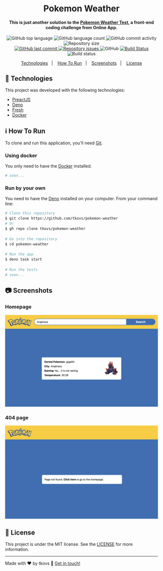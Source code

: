 <h1 align="center">
  <br>
  Pokemon Weather
</h1>

<h4 align="center">
  This is just another solution to the <a href="https://gitlab.com/online-app/pokemon-weather-test/-/tree/main/developer">Pokemon Weather Test</a>, a front-end coding challenge from Online App.
</h4>

<p align="center">
  <img alt="GitHub top language" src="https://img.shields.io/github/languages/top/tkovs/pokemon-weather.svg">
  <img alt="GitHub language count" src="https://img.shields.io/github/languages/count/tkovs/pokemon-weather.svg">
  <img alt="GitHub commit activity" src="https://img.shields.io/github/commit-activity/m/tkovs/pokemon-weather.svg">
  <img alt="Repository size" src="https://img.shields.io/github/repo-size/tkovs/pokemon-weather.svg">
  <br />
  <a href="https://github.com/tkovs/pokemon-weather/commits/master">
    <img alt="GitHub last commit" src="https://img.shields.io/github/last-commit/tkovs/pokemon-weather.svg">
  </a>
  <a href="https://github.com/tkovs/pokemon-weather/issues">
    <img alt="Repository issues" src="https://img.shields.io/github/issues/tkovs/pokemon-weather.svg">
  </a>
  <img alt="GitHub" src="https://img.shields.io/github/license/tkovs/pokemon-weather.svg">
  <a href="https://travis-ci.org/github/tkovs/pokemon-weather">
    <img src="https://travis-ci.org/tkovs/pokemon-weather.svg?branch=master" alt="Build Status" />
  </a>
  <br />
  <img alt="Build status" src="https://api.netlify.com/api/v1/badges/c3404df3-bf7b-45b7-bc01-62175b0423d1/deploy-status">
</p>

<p align="center">
  <a href="#rocket-technologies">Technologies</a>&nbsp;&nbsp;&nbsp;|&nbsp;&nbsp;&nbsp;
  <a href="#information_source-how-to-run">How To Run</a>&nbsp;&nbsp;&nbsp;|&nbsp;&nbsp;&nbsp;
  <a href="#camera-screenshots">Screenshots</a>&nbsp;&nbsp;&nbsp;|&nbsp;&nbsp;&nbsp;
  <a href="#memo-license">License</a>
</p>

## :rocket: Technologies

This project was developed with the following technologies:

- [PreactJS](https://preactjs.com/)
- [Deno](https://deno.com/)
- [Fresh](https://fresh.deno.dev/)
- [Docker](https://www.docker.com/)

## :information_source: How To Run

To clone and run this application, you'll need [Git](https://git-scm.com).

### Using docker

You only need to have the [Docker](https://www.docker.com/) installed.

```bash
# soon...
```

### Run by your own

You need to have the [Deno](https://deno.com) installed on your computer. From
your command line:

```bash
# Clone this repository
$ git clone https://github.com/tkovs/pokemon-weather
# Or
$ gh repo clone tkovs/pokemon-weather

# Go into the repository
$ cd pokemon-weather

# Run the app
$ deno task start

# Run the tests
# soon...
```

## :camera: Screenshots

### Homepage

![image](/repo/screenshot.png)

### 404 page

![image](/repo/404.png)

## :memo: License

This project is under the MIT license. See the
[LICENSE](https://github.com/tkovs/pokemon-weather/blob/master/LICENSE) for more
information.

---

Made with ♥ by tkovs :wave: [Get in touch!](https://www.linkedin.com/in/tkovs/)
